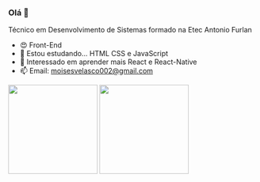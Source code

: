 ### Olá 👋

Técnico em Desenvolvimento de Sistemas formado na Etec Antonio Furlan

- 😍 Front-End
- 🌱 Estou estudando... HTML CSS e JavaScript
- 🧐 Interessado em aprender mais React e React-Native
- 📫 Email: moisesvelasco002@gmail.com

<div>
<img height="180em" src="https://github-readme-stats.vercel.app/api?username=moi1i&show_icons=true&theme=tokyonight"/>
<img height="180em" src="https://github-readme-stats.vercel.app/api/top-langs/?username=moi1i&layout=compact&theme=tokyonight"/>
</div>

          
